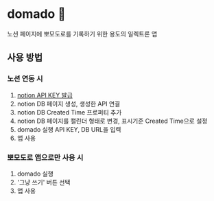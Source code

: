 # domado 🍅

노션 페이지에 뽀모도로를 기록하기 위한 용도의 일렉트론 앱

<!-- <p align="center">
  <img src="https://github.com/younggeun0/domado/assets/34850791/bc688c09-a3b4-49b6-972f-ab4f7342fcc5" width="300" />
  <br />
  <img src="https://github.com/younggeun0/domado/assets/34850791/757511b0-8712-4d1b-82ab-eaee82f4e342" width="500" />
</p> -->

## 사용 방법

### 노션 연동 시
1. [notion API KEY 발급](https://www.notion.so/my-integrations)
2. notion DB 페이지 생성, 생성한 API 연결
3. notion DB Created Time 프로퍼티 추가
4. notion DB 페이지를 캘린더 형태로 변경, 표시기준 Created Time으로 설정
4. domado 실행 API KEY, DB URL을 입력
5. 앱 사용

### 뽀모도로 앱으로만 사용 시
1. domado 실행
2. '그냥 쓰기' 버튼 선택
3. 앱 사용

<!-- ### 뽀모도로 단축키

| 단축키 | 설명 |
| --- | --- |
| `Space` | 뽀모도로 시작/중지 |
| `ArrowUp / ArrowDown` | 타이머 5분 증가/감소 |
| `a` | 뽀모도로++(타이머 사용을 잊은 경우 유용) |
| `r` | 타이머 재시작 | -->

